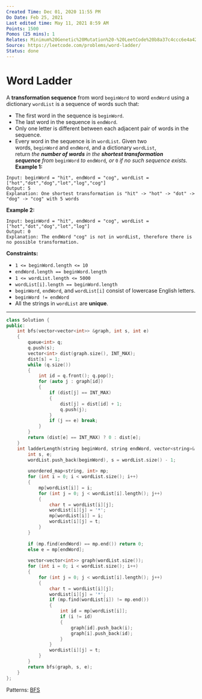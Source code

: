 ```yaml
---
Created Time: Dec 01, 2020 11:55 PM
Do Date: Feb 25, 2021
Last edited time: May 11, 2021 8:59 AM
Points: 1500
Pomos (25 mins): 1
Relates: Minimum%20Genetic%20Mutation%20-%20LeetCode%20b8a37c4ccc6e4a4296b30cbaa0213cc3.md
Source: https://leetcode.com/problems/word-ladder/
Status: done
---
```


# Word Ladder

A **transformation sequence** from word `beginWord` to word `endWord` using a dictionary `wordList` is a sequence of words such that:
- The first word in the sequence is `beginWord`.
- The last word in the sequence is `endWord`.
- Only one letter is different between each adjacent pair of words in the sequence.
- Every word in the sequence is in `wordList`.
Given two words, `beginWord` and `endWord`, and a dictionary `wordList`, return *the **number of words** in the **shortest transformation sequence** from* `beginWord` *to* `endWord`*, or* `0` *if no such sequence exists.*
**Example 1:**
```
Input: beginWord = "hit", endWord = "cog", wordList = ["hot","dot","dog","lot","log","cog"]
Output: 5
Explanation: One shortest transformation is "hit" -> "hot" -> "dot" -> "dog" -> "cog" with 5 words
```
**Example 2:**
```
Input: beginWord = "hit", endWord = "cog", wordList = ["hot","dot","dog","lot","log"]
Output: 0
Explanation: The endWord "cog" is not in wordList, therefore there is no possible transformation.
```
**Constraints:**
- `1 <= beginWord.length <= 10`
- `endWord.length == beginWord.length`
- `1 <= wordList.length <= 5000`
- `wordList[i].length == beginWord.length`
- `beginWord`, `endWord`, and `wordList[i]` consist of lowercase English letters.
- `beginWord != endWord`
- All the strings in `wordList` are **unique**.
---
```cpp
class Solution {
public:
    int bfs(vector<vector<int>> &graph, int s, int e)
    {
        queue<int> q; 
        q.push(s); 
        vector<int> dist(graph.size(), INT_MAX); 
        dist[s] = 1; 
        while (q.size())
        {
            int id = q.front(); q.pop(); 
            for (auto j : graph[id])
            {
                if (dist[j] == INT_MAX)
                {
                    dist[j] = dist[id] + 1; 
                    q.push(j); 
                }
                if (j == e) break;
            }
        }
        return (dist[e] == INT_MAX) ? 0 : dist[e]; 
    }
    int ladderLength(string beginWord, string endWord, vector<string>& wordList) {
        int s, e;
        wordList.push_back(beginWord), s = wordList.size() - 1;
        
        unordered_map<string, int> mp; 
        for (int i = 0; i < wordList.size(); i++) 
        {
            mp[wordList[i]] = i; 
            for (int j = 0; j < wordList[i].length(); j++)
            {
                char t = wordList[i][j];
                wordList[i][j] = '*'; 
                mp[wordList[i]] = i; 
                wordList[i][j] = t; 
            }
        }
        
        if (mp.find(endWord) == mp.end()) return 0; 
        else e = mp[endWord]; 
        
        vector<vector<int>> graph(wordList.size());
        for (int i = 0; i < wordList.size(); i++)
        {
            for (int j = 0; j < wordList[i].length(); j++)
            {
                char t = wordList[i][j]; 
                wordList[i][j] = '*';
                if (mp.find(wordList[i]) != mp.end()) 
                {
                    int id = mp[wordList[i]]; 
                    if (i != id)
                    {
                        graph[id].push_back(i); 
                        graph[i].push_back(id); 
                    }
                }
                wordList[i][j] = t;
            }
        }
        return bfs(graph, s, e); 
    }
};
```
Patterns: [BFS](BFS.md)